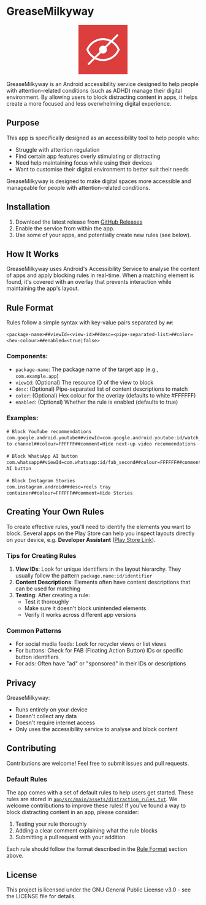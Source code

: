 # GreaseMilkyway

<div align="center">
<img src="app/src/main/ic_launcher-playstore.png" width="128" height="128" alt="App Icon">
</div>

GreaseMilkyway is an Android accessibility service designed to help people with attention-related conditions (such as ADHD) manage their digital environment. By allowing users to block distracting content in apps, it helps create a more focused and less overwhelming digital experience.

## Purpose

This app is specifically designed as an accessibility tool to help people who:
- Struggle with attention regulation
- Find certain app features overly stimulating or distracting
- Need help maintaining focus while using their devices
- Want to customise their digital environment to better suit their needs

GreaseMilkyway is designed to make digital spaces more accessible and manageable for people with attention-related conditions.

## Installation

1. Download the latest release from [GitHub Releases](https://github.com/kasnder/GreaseMilkyway/releases/latest)
2. Enable the service from within the app.
3. Use some of your apps, and potentially create new rules (see below).

## How It Works

GreaseMilkyway uses Android's Accessibility Service to analyse the content of apps and apply blocking rules in real-time. When a matching element is found, it's covered with an overlay that prevents interaction while maintaining the app's layout.

## Rule Format

Rules follow a simple syntax with key-value pairs separated by `##`:

```
<package-name>##viewId=<view-id>##desc=<pipe-separated-list>##color=<hex-colour>##enabled=<true|false>
```

### Components:

- `package-name`: The package name of the target app (e.g., `com.example.app`)
- `viewId`: (Optional) The resource ID of the view to block
- `desc`: (Optional) Pipe-separated list of content descriptions to match
- `color`: (Optional) Hex colour for the overlay (defaults to white #FFFFFF)
- `enabled`: (Optional) Whether the rule is enabled (defaults to true)

### Examples:

```
# Block YouTube recommendations
com.google.android.youtube##viewId=com.google.android.youtube:id/watch_list##desc=Shorts|Go to channel##colour=FFFFFF##comment=Hide next-up video recommendations

# Block WhatsApp AI button
com.whatsapp##viewId=com.whatsapp:id/fab_second##colour=FFFFFF##comment=Hide AI button

# Block Instagram Stories
com.instagram.android##desc=reels tray container##colour=FFFFFF##comment=Hide Stories
```

## Creating Your Own Rules

To create effective rules, you'll need to identify the elements you want to block.  Several apps on the Play Store can help you inspect layouts directly on your device, e.g. **Developer Assistant** ([Play Store Link](https://play.google.com/store/apps/details?id=com.appsisle.developerassistant)).

### Tips for Creating Rules

1. **View IDs**: Look for unique identifiers in the layout hierarchy. They usually follow the pattern `package.name:id/identifier`
2. **Content Descriptions**: Elements often have content descriptions that can be used for matching
3. **Testing**: After creating a rule:
   - Test it thoroughly
   - Make sure it doesn't block unintended elements
   - Verify it works across different app versions

### Common Patterns

- For social media feeds: Look for recycler views or list views
- For buttons: Check for FAB (Floating Action Button) IDs or specific button identifiers
- For ads: Often have "ad" or "sponsored" in their IDs or descriptions

## Privacy

GreaseMilkyway:
- Runs entirely on your device
- Doesn't collect any data
- Doesn't require internet access
- Only uses the accessibility service to analyse and block content

## Contributing

Contributions are welcome! Feel free to submit issues and pull requests.

### Default Rules

The app comes with a set of default rules to help users get started. These rules are stored in [`app/src/main/assets/distraction_rules.txt`](app/src/main/assets/distraction_rules.txt). We welcome contributions to improve these rules! If you've found a way to block distracting content in an app, please consider:

1. Testing your rule thoroughly
2. Adding a clear comment explaining what the rule blocks
3. Submitting a pull request with your addition

Each rule should follow the format described in the [Rule Format](#rule-format) section above.

## License

This project is licensed under the GNU General Public License v3.0 - see the LICENSE file for details. 
